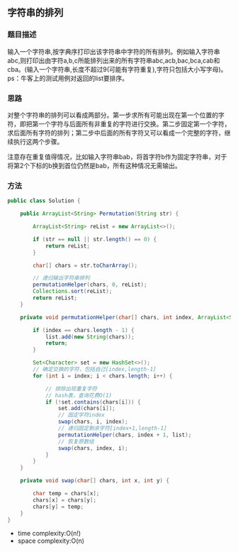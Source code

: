 ## 字符串的排列

### 题目描述

输入一个字符串,按字典序打印出该字符串中字符的所有排列。例如输入字符串abc,则打印出由字符a,b,c所能排列出来的所有字符串abc,acb,bac,bca,cab和cba。(输入一个字符串,长度不超过9(可能有字符重复),字符只包括大小写字母)。ps：牛客上的测试用例对返回的list要排序。

### 思路

对整个字符串的排列可以看成两部分。第一步求所有可能出现在第一个位置的字符，即把第一个字符与后面所有非重复的字符进行交换。第二步固定第一个字符，求后面所有字符的排列；第二步中后面的所有字符又可以看成一个完整的字符，继续执行这两个步骤。

注意存在重复值得情况，比如输入字符串bab，将首字符b作为固定字符串，对于将第2个下标的b换到首位仍然是bab，所有这种情况无需输出。

### 方法

```java
public class Solution {

    public ArrayList<String> Permutation(String str) {

        ArrayList<String> reList = new ArrayList<>();

        if (str == null || str.length() == 0) {
            return reList;
        }

        char[] chars = str.toCharArray();

        // 递归输出字符串排列
        permutationHelper(chars, 0, reList);
        Collections.sort(reList);
        return reList;
    }

    private void permutationHelper(char[] chars, int index, ArrayList<String> list) {

        if (index == chars.length - 1) {
            list.add(new String(chars));
            return;
        }

        Set<Character> set = new HashSet<>();
        // 确定交换的字符，包括自己[index,length-1]
        for (int i = index; i < chars.length; i++) {

            // 排除出现重复字符
            // hash表，查询花费O(1)
            if (!set.contains(chars[i])) {
                set.add(chars[i]);
                // 固定字符index
                swap(chars, i, index);
                // 递归固定剩余字符[index+1,length-1]
                permutationHelper(chars, index + 1, list);
                // 恢复原数组
                swap(chars, index, i);
            }
        }
    }

    private void swap(char[] chars, int x, int y) {

        char temp = chars[x];
        chars[x] = chars[y];
        chars[y] = temp;
    }
}
```

- time complexity:O(n!)
- space complexity:O(n)
